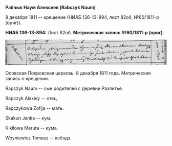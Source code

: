 **Рабчык Наум Алексеев (Rabczyk Naum)**

8 декабря 1811 -- крещение (НИАБ 136-13-894, лист 82об, №60/1811-р
(ориг)).

**НИАБ 136-13-894:** Лист 82об. **Метрическая запись №60/1811-р
(ориг).**

![](./media/7dc06e06b7e19a3ec73e009d821757dffda2a4d6.png)

Осовская Покровская церковь. 8 декабря 1811 года. Метрическая запись о
крещении.

Rapczyk Naum -- сын родителей с деревни Разлитье.

Rapczyk Alaxiey -- отец.

Rapczykowa Zofija -- мать.

Skakun Janka -- кум.

Kikiłowa Maruta -- кума.

Woyniewicz Tomasz -- ксёндз.
